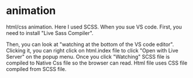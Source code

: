# animation
html/css animation.
Here I used SCSS.
 When you sue VS code. 
 First, you need to install "Live Sass Compiler".
 
 Then, you can look at "watching at the bottom of the VS code editor".
 Clicking it, you can right click on html.index file to click "Open with Live Server" on the popup menu.
 Once you click "Watching" SCSS file is compiled to Native Css file so the browser can read.
 Html file uses CSS file compiled from SCSS file.
